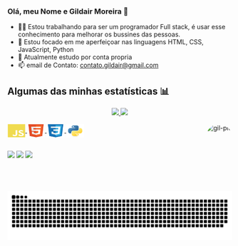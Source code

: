 ### Olá, meu Nome e Gildair Moreira 👋  <br>

- 🗿🍷 Estou trabalhando para ser um programador Full stack, é usar esse conhecimento para melhorar os bussines das pessoas.
- 🌱 Estou focado em me aperfeiçoar nas linguagens HTML, CSS, JavaScript, Python
- 💬 Atualmente estudo por conta propria
- 📫 email de Contato: contato.gildair@gmail.com
  <br>

## Algumas das minhas estatísticas 📊
<div align="center"; display=block;>
  <a href="https://github.com/gildairmoreira">
  <img height="156em" src="https://github-readme-stats.vercel.app/api?username=gildairmoreira&show_icons=true&theme=moltack&include_all_commits=true&count_private=true"/>
  <img height="156em" src="https://github-readme-stats.vercel.app/api/top-langs/?username=gildairmoreira&layout=compact&langs_count=7&theme=moltack"/>
  
    
  <br>
 </div>


</div>
  <div style="display: inline_block"><br>
  <img align="center" alt="gil-Js" height="30" width="40" src="https://raw.githubusercontent.com/devicons/devicon/master/icons/javascript/javascript-plain.svg">
  <img align="center" alt="gil-HTML" height="30" width="40" src="https://raw.githubusercontent.com/devicons/devicon/master/icons/html5/html5-original.svg">
  <img align="center" alt="gil-CSS" height="30" width="40" src="https://raw.githubusercontent.com/devicons/devicon/master/icons/css3/css3-original.svg">
  <img align="center" alt="gil-Python" height="30" width="40" src="https://raw.githubusercontent.com/devicons/devicon/master/icons/python/python-original.svg">
  <img align="right" alt="gil-pic" height="150" style="border-radius:50px;" src="https://images.emojiterra.com/google/noto-emoji/v2.034/512px/1f5ff.png">
</div>
    
  ##
 <div>
  <a href="https://instagram.com/gildairmoreira/" target="_blank"><img src="https://img.shields.io/badge/-Instagram-%23E4405F?style=for-the-badge&logo=instagram&logoColor=white" target="_blank"></a>
  <a href = "mailto:contato.gildair@gmail.com"><img src="https://img.shields.io/badge/-Gmail-%23333?style=for-the-badge&logo=gmail&logoColor=white" target="_blank"></a>
  <a href="https://www.linkedin.com/in/gildair-moreira-420408241" target="_blank"><img src="https://img.shields.io/badge/-LinkedIn-%230077B5?style=for-the-badge&logo=linkedin&logoColor=white" target="_blank"></a>
  
  
  ![Snake animation](https://github.com/gildairmoreira/gildairmoreira/blob/output/github-contribution-grid-snake.svg)
   
  </div>
